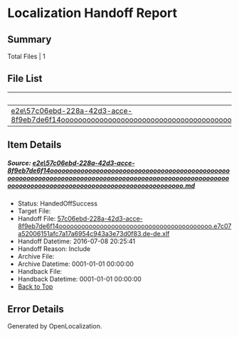 # <a name='report-top'></a> Localization Handoff Report

## Summary
 Total Files | 1

## File List
 Source File | Status | Details 
 ----------- | ------ | ------- 
 [e2e\57c06ebd-228a-42d3-acce-8f9eb7de6f14ooooooooooooooooooooooooooooooooooooooooooooooooooooooooooooooooooooooooooooooooooooooooooooooooooooooooooooooooooooooooooooooooooooooooooooooooooooooo.md](https://github.com/OpenLocalizationTestOrg/oltest/blob/f6f5c3f37594ff1948f67044cc6a94682c590ac5/e2e/57c06ebd-228a-42d3-acce-8f9eb7de6f14ooooooooooooooooooooooooooooooooooooooooooooooooooooooooooooooooooooooooooooooooooooooooooooooooooooooooooooooooooooooooooooooooooooooooooooooooooooooo.md) | HandedOffSuccess | [Details](#a72434a509cd45615638065e2175063f2f4663221)

## Item Details
##### <a name='a72434a509cd45615638065e2175063f2f4663221'></a> Source: [e2e\57c06ebd-228a-42d3-acce-8f9eb7de6f14ooooooooooooooooooooooooooooooooooooooooooooooooooooooooooooooooooooooooooooooooooooooooooooooooooooooooooooooooooooooooooooooooooooooooooooooooooooooo.md](https://github.com/OpenLocalizationTestOrg/oltest/blob/f6f5c3f37594ff1948f67044cc6a94682c590ac5/e2e/57c06ebd-228a-42d3-acce-8f9eb7de6f14ooooooooooooooooooooooooooooooooooooooooooooooooooooooooooooooooooooooooooooooooooooooooooooooooooooooooooooooooooooooooooooooooooooooooooooooooooooooo.md)
* Status: HandedOffSuccess
* Target File: 
* Handoff File: [57c06ebd-228a-42d3-acce-8f9eb7de6f14ooooooooooooooooooooooooooooooooooooooooo.e7c07a52006151afc7a17a6954c943a3e73d0f83.de-de.xlf](https://github.com/OpenLocalizationTestOrg/olhandoff-e2e/blob/7f02bd45a61288ba804a1c5deebd43b306947fe6/ol-handoff/OpenLocalizationTestOrg/oltest-dede-fly/ci/ht/57c06ebd-228a-42d3-acce-8f9eb7de6f14ooooooooooooooooooooooooooooooooooooooooo.e7c07a52006151afc7a17a6954c943a3e73d0f83.de-de.xlf)
* Handoff Datetime: 2016-07-08 20:25:41
* Handoff Reason: Include
* Archive File: 
* Archive Datetime: 0001-01-01 00:00:00
* Handback File: 
* Handback Datetime: 0001-01-01 00:00:00
* [Back to Top](#report-top)


## Error Details

Generated by OpenLocalization.
